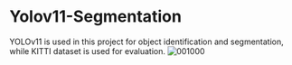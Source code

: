 # Yolov11-Segmentation
YOLOv11 is used in this project for object identification and segmentation, while KITTI dataset is used for evaluation.
![001000](https://github.com/user-attachments/assets/ce50b469-ea61-4e88-bcf1-dabf35e13ab9)
